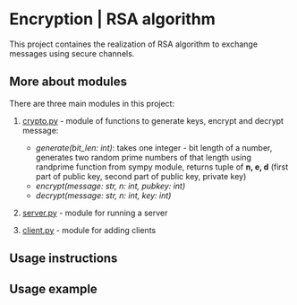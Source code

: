# Encryption | RSA algorithm
This project containes the realization of RSA algorithm to exchange messages using secure channels.

## More about modules
There are three main modules in this project:
1. [crypto.py](https://github.com/ch1pkav/discrete_lab3/blob/main/crypto.py) - module of functions to generate keys, encrypt and decrypt message:
   * *generate(bit_len: int)*: takes one integer - bit length of a number, generates two random prime numbers of that length using randprime function from sympy module, returns tuple of **n, e, d** (first part of public key, second part of public key, private key)
   * *encrypt(message: str, n: int, pubkey: int)*
   * *decrypt(message: str, n: int, key: int)*

3. [server.py](https://github.com/ch1pkav/discrete_lab3/blob/main/server.py) - module for running a server
4. [client.py](https://github.com/ch1pkav/discrete_lab3/blob/main/client.py) - module for adding clients 

## Usage instructions

## Usage example
